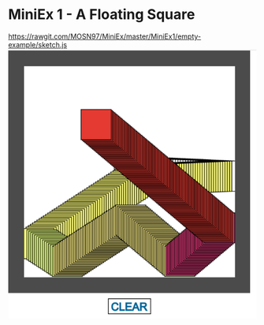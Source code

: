 # MiniEx 1 - A Floating Square
https://rawgit.com/MOSN97/MiniEx/master/MiniEx1/empty-example/sketch.js
![alt text](https://github.com/MOSN97/MiniEx/blob/master/MiniEx1/Screenshot_2.png)
